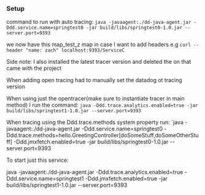 ### Setup




command to run with auto tracing:  `java -javaagent:./dd-java-agent.jar -Ddd.service.name=springtest0 -jar build/libs/springtest0-1.0.jar --server.port=9393
`

we now have this map_test_z map in case I want to add headers e.g `curl --header "name: zach" localhost:9393/ServiceC`

Side note: I also installed the latest tracer version and deleted the on that came with the project

When adding open tracing had to manually set the datadog ot tracing version

When using just the opentracer(make sure to instantiate tracer in main method) I run the command: `java -Ddd.trace.analytics.enabled=true -jar build/libs/springtest1-1.0.jar --server.port=9393`

When tracing using the Ddd.trace.methods system property run: `java -javaagent:./dd-java-agent.jar -Ddd.service.name=springtest0 -Ddd.trace.methods=hello.GreetingController[doSomeStuff,doSomeOtherStuff]  -Ddd.jmxfetch.enabled=true  -jar build/libs/springtest0-1.0.jar --server.port=9393

To start just this service:

java -javaagent:./dd-java-agent.jar -Ddd.trace.analytics.enabled=true -Ddd.service.name=springtest1 -Ddd.jmxfetch.enabled=true  -jar build/libs/springtest1-1.0.jar --server.port=9393